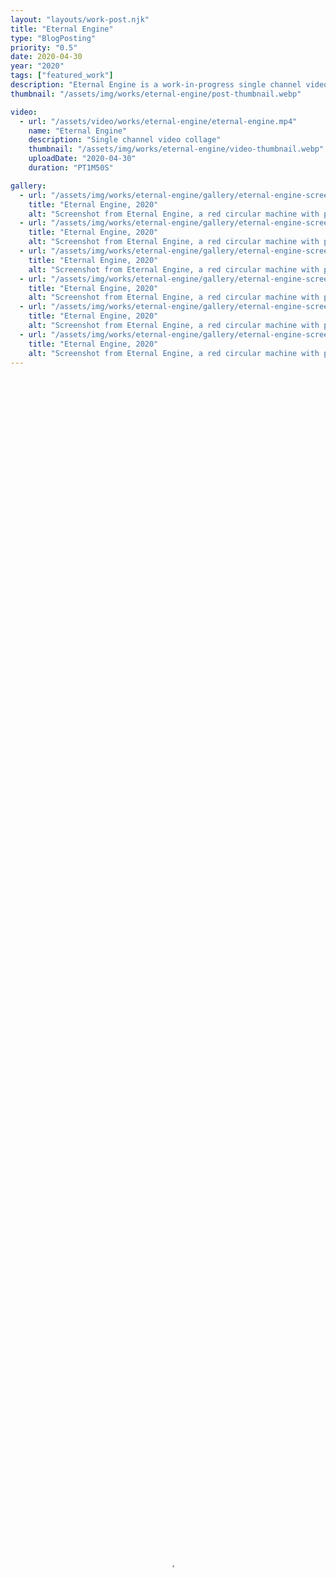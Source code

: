 ```yaml
---
layout: "layouts/work-post.njk"
title: "Eternal Engine"
type: "BlogPosting"
priority: "0.5"
date: 2020-04-30
year: "2020"
tags: ["featured_work"]
description: "Eternal Engine is a work-in-progress single channel video collage series, inspired by films like the 1927 science-fiction classic Metropolis, directed by Fritz Lang; as well as films like Snowpiercer, 2013 and Event Horizon, 1997."
thumbnail: "/assets/img/works/eternal-engine/post-thumbnail.webp"

video:
  - url: "/assets/video/works/eternal-engine/eternal-engine.mp4"
    name: "Eternal Engine"
    description: "Single channel video collage"
    thumbnail: "/assets/img/works/eternal-engine/video-thumbnail.webp"
    uploadDate: "2020-04-30"
    duration: "PT1M50S"

gallery:
  - url: "/assets/img/works/eternal-engine/gallery/eternal-engine-screenshot-1.webp"
    title: "Eternal Engine, 2020"
    alt: "Screenshot from Eternal Engine, a red circular machine with pumps. There is two cyclindrical towers in the background flanking the machine"
  - url: "/assets/img/works/eternal-engine/gallery/eternal-engine-screenshot-2.webp"
    title: "Eternal Engine, 2020"
    alt: "Screenshot from Eternal Engine, a red circular machine with pumps. There is two cyclindrical towers in the background flanking the machine"
  - url: "/assets/img/works/eternal-engine/gallery/eternal-engine-screenshot-3.webp"
    title: "Eternal Engine, 2020"
    alt: "Screenshot from Eternal Engine, a red circular machine with pumps. There is two cyclindrical towers in the background flanking the machine"
  - url: "/assets/img/works/eternal-engine/gallery/eternal-engine-screenshot-4.webp"
    title: "Eternal Engine, 2020"
    alt: "Screenshot from Eternal Engine, a red circular machine with pumps. There is two cyclindrical towers in the background flanking the machine"
  - url: "/assets/img/works/eternal-engine/gallery/eternal-engine-screenshot-5.webp"
    title: "Eternal Engine, 2020"
    alt: "Screenshot from Eternal Engine, a red circular machine with pumps. There is two cyclindrical towers in the background flanking the machine"
  - url: "/assets/img/works/eternal-engine/gallery/eternal-engine-screenshot-6.webp"
    title: "Eternal Engine, 2020"
    alt: "Screenshot from Eternal Engine, a red circular machine with pumps. There is two cyclindrical towers in the background flanking the machine"
---
```


<video width="100%" height="100%" controls controlsList="nodownload" poster="{{ video[0].thumbnail }}">
    <source src="{{ video[0].url }}" type="video/mp4">
    Your browser does not support the video tag.
</video>
<figcaption>
    "{{ video[0].name }}". {{ video[0].description }}.
</figcaption>

<br>

<p class="indent">Eternal Engine is a work-in-progress single channel video collage series, inspired by films like the 1927 science-fiction classic <a href="https://www.imdb.com/title/tt0017136/?ref_=nv_sr_srsg_0_tt_8_nm_0_q_metr" target="_blank" rel="noopener">Metropolis</a> <sup><i class="fa-solid fa-arrow-up-right-from-square icon-grey"></i></sup>, directed by Fritz Lang; as well as films like <a href="https://www.imdb.com/title/tt1706620/?ref_=nv_sr_srsg_4_tt_4_nm_3_q_snowp" target="_blank" rel="noopener">Snowpiercer</a> <sup><i class="fa-solid fa-arrow-up-right-from-square icon-grey"></i></sup>, 2013 and <a href="https://www.imdb.com/title/tt0119081/?ref_=nv_sr_srsg_0_tt_8_nm_0_q_event%2520ho" target="_blank" rel="noopener">Event Horizon</a> <sup><i class="fa-solid fa-arrow-up-right-from-square icon-grey"></i></sup>, 1997.</p>

<br>
<br>
